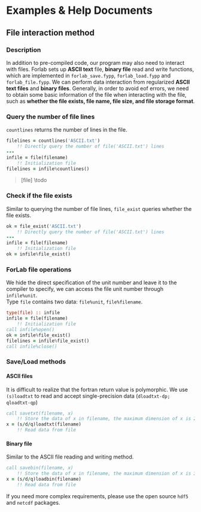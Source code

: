 # Examples & Help Documents
## File interaction method
### Description
In addition to pre-compiled code, our program may also need to interact with files.
Forlab sets up **ASCII text** file, **binary file** read and write functions, which are implemented in `forlab_save.fypp`, `forlab_load.fypp` and `forlab_file.fypp`.
We can perform data interaction from regularized **ASCII text files** and **binary files**. 
Generally, in order to avoid eof errors, we need to obtain some basic information 
of the file when interacting with the file, such as **whether the file exists, file name, file size, and file storage format**.
### Query the number of file lines
`countlines` returns the number of lines in the file.
```fortran
filelines = countlines('ASCII.txt')
    !! Directly query the number of file('ASCII.txt') lines
---
infile = file(filename)
    !! Initialization file
filelines = infile%countlines()
```
> [file] \todo
### Check if the file exists
Similar to querying the number of file lines, `file_exist` queries whether the file exists.
```fortran
ok = file_exist('ASCII.txt')
    !! Directly query the number of file('ASCII.txt') lines
---
infile = file(filename)
    !! Initialization file
ok = infile%file_exist()
```
### ForLab file operations
We hide the direct specification of the unit number and leave it to the compiler to specify, we can access the file unit number through `infile%unit`.  
Type `file` contains two data: `file%unit`, `file%filename`.
```fortran
type(file) :: infile
infile = file(filename)
    !! Initialization file
call infile%open()
ok = infile%file_exist()
filelines = infile%file_exist()
call infile%close()
```
### Save/Load methods
#### ASCII files
It is difficult to realize that the fortran return value is polymorphic. We use `(s)loadtxt` to read and accept single-precision data (`dloadtxt-dp; qloadtxt-qp`)
```fortran
call savetxt(filename, x)
    !! Store the data of x in filename, the maximum dimension of x is 2 dimensions
x = (s/d/q)loadtxt(filename)
    !! Read data from file
```
#### Binary file
Similar to the ASCII file reading and writing method.
```fortran
call savebin(filename, x)
    !! Store the data of x in filename, the maximum dimension of x is 3 dimensions
x = (s/d/q)loadbin(filename)
    !! Read data from file
```
If you need more complex requirements, please use the open source `hdf5` and `netcdf` packages.